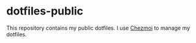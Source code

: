 # dotfiles-public

This repository contains my public dotfiles. I use [Chezmoi](https://www.chezmoi.io/) to manage my dotfiles.
